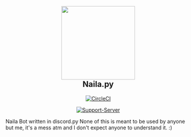 <div align="center">

<img src="https://cdn.discordapp.com/avatars/337481187419226113/d25e291017c57ae198fcd175b2ad552f.png?size=256" height=200></img>\
Naila.py
-----------------
[![CircleCI](https://circleci.com/gh/NailaBot/Naila.py.svg?style=svg)](https://circleci.com/gh/NailaBot/Naila.py)

[![Support-Server](https://discordapp.com/api/guilds/365260338851086346/widget.png?style=banner2)](https://discord.gg/the-den)

</div>

Naila Bot written in discord.py
None of this is meant to be used by anyone but me, it's a mess atm and I don't expect anyone to understand it. :)
